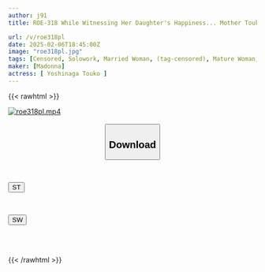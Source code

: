 ```yaml
---
author: j91
title: ROE-318 While Witnessing Her Daughter's Happiness... Mother Touko Yoshinaga Raped By Her Son-in-law At The Wedding Reception

url: /v/roe318pl
date: 2025-02-06T18:45:00Z
image: "roe318pl.jpg"
tags: [Censored, Solowork, Married Woman, (tag-censored), Mature Woman, Kimono, Mourning, Stepmother	]
maker: [Madonna]
actress: [ Yoshinaga Touko ]
---
```



{{< rawhtml >}}

<div class="video" data-videoid="jgjQ3weJXZtzlQv">
    <a href="javascript:;">
        <img src="/v/roe318pl/roe318pl.jpg" width="WIDTH" height="HEIGHT" alt="roe318pl.mp4" loading="lazy">
    </a>
</div>

<script type="text/javascript" src="https://j91.asia/asset/on-demand-st.js"></script>

<br>
  <link rel="stylesheet" href="https://j91.asia/asset/bs5.css">
  
  <center>
  <button class="btn btn-primary" type="button" data-bs-toggle="collapse" data-bs-target=".multi-collapse" aria-expanded="false" aria-controls="multiCollapseExample1 multiCollapseExample2"><h2>Download</h2></button></center>
</p>
<div class="row">
  <div class="col">
    <div class="collapse multi-collapse" id="multiCollapseExample1">
      <div class="card card-body">
	      	      <br>
<div class="buttons">  
<p><a href="/v/roe318pl/st.html" target="_blank"><button class="btn-hover color-3"><i class="fa fa-download"></i> ST</button></a></p></div>
    </div>
  </div>
</div>
  <div class="col">
    <div class="collapse multi-collapse" id="multiCollapseExample2">
      <div class="card card-body">
	      <br>
<div class="buttons">
<p><a href="/v/roe318pl/sw.html" target="_blank"><button class="btn-hover color-2"><i class="fa fa-download"></i> SW</button></a></p></div>
<br><br>
      </div>
    </div>
  </div>
</div>

{{< /rawhtml >}}